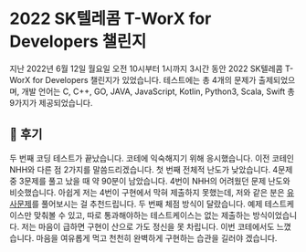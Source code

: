 # 2022 SK텔레콤 T-WorX for Developers 챌린지

지난 2022년 6월 12일 월요일 오전 10시부터 1시까지 3시간 동안 2022 SK텔레콤 T-WorX for Developers 챌린지가 있었습니다. 
테스트에는 총 4개의 문제가 출제되었으며, 개발 언어는 C, C++, GO, JAVA, JavaScript, Kotlin, Python3, Scala, Swift 총 9가지가 제공되었습니다.

## 🙇‍ 후기

두 번째 코딩 테스트가 끝났습니다. 코테에 익숙해지기 위해 응시했습니다. 이전 코테인 NHH와 다른 점 2가지를 말씀드리겠습니다. 
첫 번째 전체적 난도가 낮았습니다. 4문제 중 3문제를 풀고 났을 때 약 90분이 남았습니다. 4번이 NHH의 어려웠던 문제 난도와 비슷했습니다. 아쉽게 저는 4번이 구현에서 막혀 제출하지 못했는데, 저와 같은 분은 [유사문제](https://www.acmicpc.net/problem/2206)를 풀어보시는 걸 추천드립니다.
두 번째 체점 방식이 달랐습니다. 예제 테스트케이스만 맞춰볼 수 있고, 따로 통과해야하는 테스트케이스는 없는 제출하는 방식이었습니다.
저는 마음이 급하면 구현이 산으로 가도 정신을 못 차립니다. 이번 코테에서도 느꼈습니다. 마음을 여유롭게 먹고 천천히 완벽하게 구현하는 습관을 길러야 겠습니다.